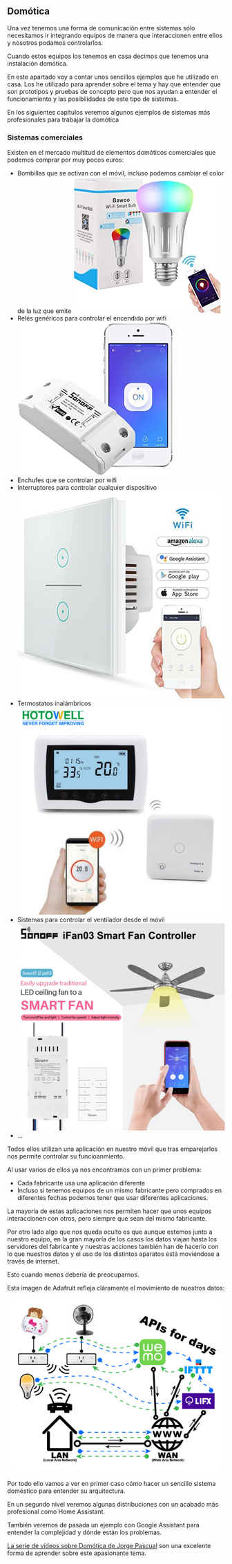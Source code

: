 ## Domótica

Una vez tenemos una forma de comunicación entre sistemas sólo necesitamos ir integrando equipos de manera que interaccionen entre ellos y nosotros podamos controlarlos.

Cuando estos equipos los tenemos en casa decimos que tenemos una instalación domótica.

En este apartado voy a contar unos sencillos ejemplos que he utilizado en casa. Los he utilizado para aprender sobre el tema y hay que entender que son prototipos y pruebas de concepto pero que nos ayudan a entender el funcionamiento y las posibilidades de este tipo de sistemas.

En los siguientes capítulos veremos algunos ejemplos de sistemas más profesionales para trabajar la domótica

### Sistemas comerciales

Existen en el mercado multitud de elementos domóticos comerciales que podemos comprar por muy pocos euros:
* Bombillas que se activan con el móvil, incluso podemos cambiar el color de la luz que emite
![bombilla Inteligente](./images/bombillaInteligente.jpg)
* Relés genéricos para controlar el encendido por wifi
![Sonoff](./images/sonoff.jpg)
* Enchufes que se controlan por wifi
* Interruptores para controlar cualquier dispositivo
![Interruptor wifi](./images/41Kw-b1FimL.jpg)
* Termostatos inalámbricos
![Termostato wifi](./images/en-HTW-31-WKT19-WF--1-.jpg)
* Sistemas para controlar el ventilador desde el móvil
![Control Ventilador](./images/ControlVentilador.jpg)
* ...

Todos ellos utilizan una aplicación en nuestro móvil que tras emparejarlos nos permite controlar su funcioanmiento. 

Al usar varios de ellos ya nos encontramos con un primer problema:
* Cada fabricante usa una aplicación diferente
* Incluso si tenemos equipos de un mismo fabricante pero comprados en diferentes fechas podemos tener que usar diferentes aplicaciones.

La mayoría de estas aplicaciones nos permiten hacer que unos equipos interaccionen con otros, pero siempre que sean del mismo fabricante.

Por otro lado algo que nos queda oculto es que aunque estemos junto a nuestro equipo, en la gran mayoría de los casos los datos viajan hasta los servidores del fabricante y nuestras acciones también han de hacerlo con lo que nuestros datos y el uso de los distintos aparatos está moviéndose a través de internet. 

Esto cuando menos debería de preocuparnos.

Esta imagen de Adafruit refleja cláramente el movimiento de nuestros datos:

![internet_of_things___iot_Network_APIs.png](./images/internet_of_things___iot_Network_APIs.png)

Por todo ello vamos a ver en primer caso cómo hacer un sencillo sistema doméstico para entender su arquitectura.

En un segundo nivel veremos algunas distribuciones con un acabado más profesional como Home Assistant.

También veremos de pasada un ejemplo con Google Assistant para entender la complejidad y dónde están los problemas.


[La serie de vídeos sobre Domótica de Jorge Pascual](https://www.youtube.com/watch?v=IQLFgVg4TjM&list=PLFe_vhJmgS_51XlV_a5Atl1Re4fJA_b-d) son una excelente forma de aprender sobre este apasionante tema.


